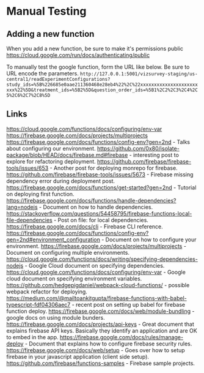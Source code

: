 # Manual Testing

## Adding a new function

When you add a new function, be sure to make it's permissions public https://cloud.google.com/run/docs/authenticating/public

To manually test the google function, form the URL like below. Be sure to URL encode the parameters.
`http://127.0.0.1:5001/vizsurvey-staging/us-central1/readExperimentConfigurations?study_ids=%5B%226685e0aae211360468e28eb4%22%2C%22xxxxxxxxxxxxxxxxxxxxxxxx%22%5D&treatment_ids=%5B2%5D&question_order_ids=%5B1%2C2%2C3%2C4%2C5%2C6%2C7%2C8%5D`

## Links

https://cloud.google.com/functions/docs/configuring/env-var
https://firebase.google.com/docs/projects/multiprojects
https://firebase.google.com/docs/functions/config-env?gen=2nd - Talks about configuring our environment.
https://github.com/0x80/isolate-package/blob/HEAD/docs/firebase.md#firebase - interesting post to explore for refactoring deployment.
https://github.com/firebase/firebase-tools/issues/653 - Another post for deploying monrepo for firebase.
https://github.com/firebase/firebase-tools/issues/5673 - Firebase missing dependency error during deployment post.
https://firebase.google.com/docs/functions/get-started?gen=2nd - Tutorial on deploying first function.
https://firebase.google.com/docs/functions/handle-dependencies?lang=nodejs - Document on how to handle dependencies.
https://stackoverflow.com/questions/54458795/firebase-functions-local-file-dependencies - Post on file: for local dependencies.
https://firebase.google.com/docs/cli - Firebase CLI reference.
https://firebase.google.com/docs/functions/config-env?gen=2nd#environment_configuration - Document on how to configure your environment.
https://firebase.google.com/docs/projects/multiprojects - Document on configuring multiple environments.
https://cloud.google.com/functions/docs/writing/specifying-dependencies-nodejs - Google Cloud document on specifying dependencies.
https://cloud.google.com/functions/docs/configuring/env-var - Google cloud document on specifying environment variables.
https://github.com/hedgepigdaniel/webpack-cloud-functions/ - possible webpack refactor for deploying.
https://medium.com/@mailtoankitgupta/firebase-functions-with-babel-typescript-fdf04306aec7 - recent post on setting up babel for firebase function deploy.
https://firebase.google.com/docs/web/module-bundling - google docs on using module bunders.
https://firebase.google.com/docs/projects/api-keys - Great document that explains firebase API keys. Basically they identify an application and are OK to embed in the app.
https://firebase.google.com/docs/rules/manage-deploy - Document that explains how to configure firebase security rules.
https://firebase.google.com/docs/web/setup - Goes over how to setup firebase in your javascript application (client side setup).
https://github.com/firebase/functions-samples - Firebase sample projects.
